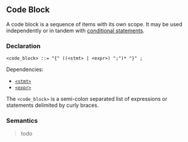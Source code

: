 ## Code Block

A code block is a sequence of items with its own scope. It may be used independently or in tandem
with [conditional statements](branching.md).

### Declaration

```ebnf
<code_block> ::= "{" ((<stmt> | <expr>) ";")* "}" ;
```

Dependencies:

- [`<stmt>`](../statements.md)
- [`<expr>`](../expressions.md)

The `<code_block>` is a semi-colon separated list of expressions or statements delimited by curly
braces.

### Semantics

> todo
